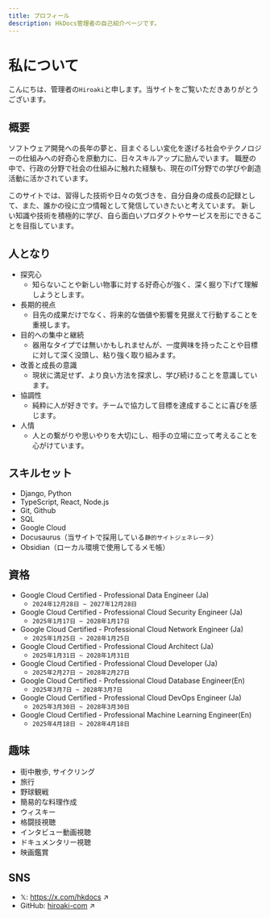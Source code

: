 ```yaml
---
title: プロフィール
description: HkDocs管理者の自己紹介ページです。
---
```


# 私について

こんにちは、管理者の`Hiroaki`と申します。当サイトをご覧いただきありがとうございます。


## 概要
ソフトウェア開発への長年の夢と、目まぐるしい変化を遂げる社会やテクノロジーの仕組みへの好奇心を原動力に、日々スキルアップに励んでいます。
職歴の中で、行政の分野で社会の仕組みに触れた経験も、現在のIT分野での学びや創造活動に活かされています。

このサイトでは、習得した技術や日々の気づきを、自分自身の成長の記録として、また、誰かの役に立つ情報として発信していきたいと考えています。
新しい知識や技術を積極的に学び、自ら面白いプロダクトやサービスを形にできることを目指しています。


## 人となり
* 探究心
    * 知らないことや新しい物事に対する好奇心が強く、深く掘り下げて理解しようとします。
* 長期的視点
    * 目先の成果だけでなく、将来的な価値や影響を見据えて行動することを重視します。
* 目的への集中と継続
    * 器用なタイプでは無いかもしれませんが、一度興味を持ったことや目標に対して深く没頭し、粘り強く取り組みます。
* 改善と成長の意識
    * 現状に満足せず、より良い方法を探求し、学び続けることを意識しています。
* 協調性
    * 純粋に人が好きです。チームで協力して目標を達成することに喜びを感じます。
* 人情
    * 人との繋がりや思いやりを大切にし、相手の立場に立って考えることを心がけています。


## スキルセット
- Django, Python
- TypeScript, React, Node.js
- Git, Github
- SQL
- Google Cloud
- Docusaurus（当サイトで採用している`静的サイトジェネレータ`）
- Obsidian（ローカル環境で使用してるメモ帳）


## 資格
- Google Cloud Certified - Professional Data Engineer (Ja)
  - `2024年12月28日 ~ 2027年12月28日`
- Google Cloud Certified - Professional Cloud Security Engineer (Ja)
  - `2025年1月17日 ~ 2028年1月17日`
- Google Cloud Certified - Professional Cloud Network Engineer (Ja)
  - `2025年1月25日 ~ 2028年1月25日`
- Google Cloud Certified - Professional Cloud Architect (Ja)
  - `2025年1月31日 ~ 2028年1月31日`
- Google Cloud Certified - Professional Cloud Developer (Ja)
  - `2025年2月27日 ~ 2028年2月27日`
- Google Cloud Certified - Professional Cloud Database Engineer(En)
  - `2025年3月7日 ~ 2028年3月7日`
- Google Cloud Certified - Professional Cloud DevOps Engineer (Ja)
  - `2025年3月30日 ~ 2028年3月30日`
- Google Cloud Certified - Professional Machine Learning Engineer(En)
  - `2025年4月18日 ~ 2028年4月18日`


## 趣味
- 街中散歩, サイクリング
- 旅行
- 野球観戦
- 簡易的な料理作成
- ウィスキー
- 格闘技視聴
- インタビュー動画視聴
- ドキュメンタリー視聴
- 映画鑑賞


## SNS
- 𝕏: https://x.com/hkdocs ↗
- GitHub: [hiroaki-com](https://github.com/hiroaki-com) ↗


